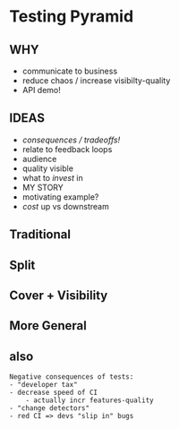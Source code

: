 # Testing Pyramid

## WHY

- communicate to business
- reduce chaos / increase visibilty-quality
- API demo!

## IDEAS
- *consequences / tradeoffs!*
- relate to feedback loops
- audience
- quality visible
- what to _invest_ in
- MY STORY
- motivating example?
- _cost_ up vs downstream


## Traditional
## Split
## Cover + Visibility
## More General

## also

    Negative consequences of tests:
    - "developer tax"
    - decrease speed of CI
        - actually incr features-quality
    - "change detectors"
    - red CI => devs "slip in" bugs

